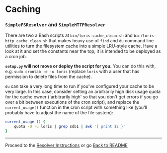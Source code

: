Caching
=======

### `SimpleFSResolver` and `SimpleHTTPResolver`

There are two a Bash scripts at `bin/loris-cache_clean.sh` and `bin/loris-http_cache_clean.sh` that makes heavy use of `find` and `du` command line utilities to turn the filesystem cache into a simple LRU-style cache. Have a look at it and set the constants near the top; it is intended to be deployed as a cron job.

__`setup.py` will not move or deploy the script for you.__ You can do this with, e.g. `sudo crontab -e -u loris` (replace `loris` with a user that has permission to delete files from the cache).

`du` can take a very long time to run if you've configured your cache to be very large. In this case, consider setting an arbitrarily high disk usage quota for the cache owner ('arbitrarily high' so that you don't get errors if you go over a bit between executions of the cron script), and replace the `current_usage()` function in the cron script with something like (you'll probably have to adjust the name of the file system):

```bash
current_usage () {
	quota -Q -u loris | grep sdb1 | awk '{ print $2 }'
}
```

* * *

Proceed to the [Resolver Instructions](resolver.md) or go [Back to README](../README.md)
